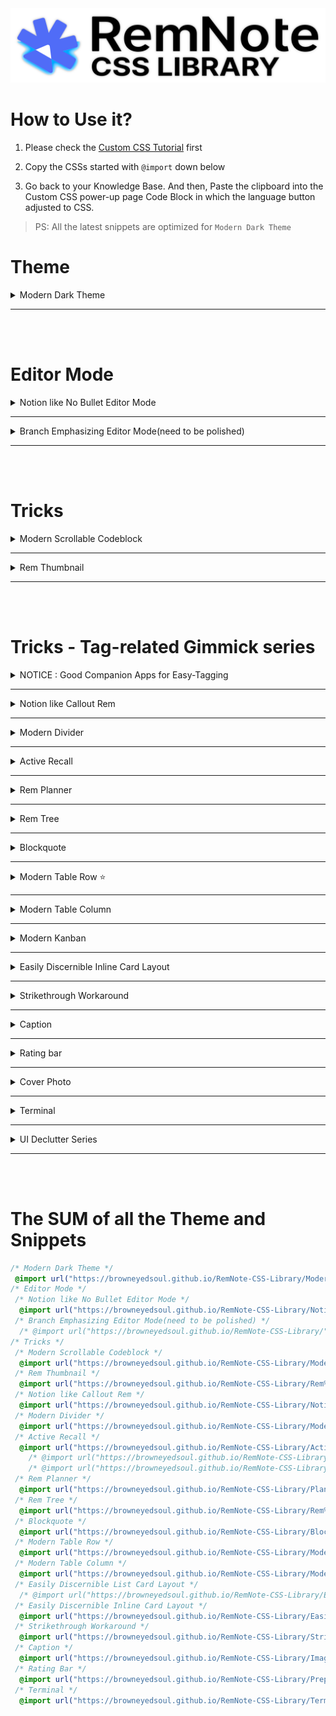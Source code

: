 <img src="Assets/Head.png">

# How to Use it?

1. Please check the [Custom CSS Tutorial](https://forum.remnote.io/t/what-is-custom-css-and-how-do-i-use-it/1231) first

2. Copy the CSSs started with `@import` down below

3. Go back to your Knowledge Base. And then, Paste the clipboard into the Custom CSS power-up page Code Block in which the language button adjusted to CSS.

> PS: All the latest snippets are optimized for `Modern Dark Theme`

# Theme

<details>
    <summary>Modern Dark Theme</summary>

```css
@import url("https://browneyedsoul.github.io/RemNote-CSS-Library/Modern%20Dark%20Theme.css");
```

## Hidden Features

<div>
    <details>
        <summary>Turning Highlight Color into Text Color</summary>
        <br>
        You can change a Highlight color to a text color by simple bolding
        <br>
        <br>
        <img src ="Assets/Modern Dark Theme.gif">
    </details>
</div>
<div>
    <details>
        <summary>Displaying Long Page Breadcrumbs with scroll bar</summary>
        <br>
        <img src ="Assets/Modern Dark Theme2.gif">
    </details>
</div>

## Display

<div style="margin-left: 24px;">
    <img src="Assets/Modern Dark Theme - 1.png">
    <img src="Assets/Modern Dark Theme - 2.png">
    <img src="Assets/Modern Dark Theme - 3.png">
    <img src="Assets/Modern Dark Theme - 4.png">
    <img src="Assets/Modern Dark Theme - 5.png">
    <img src="Assets/Modern Dark Theme - 6.png">
</div>
</details>

---
<br>
<br>

# Editor Mode

<details>
    <summary>Notion like No Bullet Editor Mode</summary>

```css
@import url("https://browneyedsoul.github.io/RemNote-CSS-Library/Notion%20like%20No%20Bullet%20Editor%20Mode.css"); 
```

<div style="margin-left: 24px;">
    <ul>
        <li>For those who are thinking that Bullet-based Outliner Editor is way too cluttered with crowded bullet points.</li>
        <li>Combined UX : Block based Notion Editor + Outliner</li>
    </ul>
    <h2>Use case</h2>
    <img src="Assets/Notion like No Bullet Editor Mode-1.gif">
    <img src="Assets/Notion like No Bullet Editor Mode-2.png">
    <img src="Assets/Notion like No Bullet Editor Mode-3.png">
</div>
</details>

---

<details>
    <summary>Branch Emphasizing Editor Mode(need to be polished)</summary>

<div style="margin-left: 24px;">
    <img src="Assets/BranchEmphasizingMode.png">
</div>
</details>

---
<br>
<br>


# Tricks

<details>
    <summary>Modern Scrollable Codeblock</summary>

```css
 @import url("https://browneyedsoul.github.io/RemNote-CSS-Library/Modern%20Scrollable%20Code%20Block.css");
```

<div style="margin-left: 24px;">
    <img src ="Assets/ModernScrollableCodeblock-1.gif">
    <img src ="Assets/ModernScrollableCodeblock-2.png">
    <img src ="Assets/ModernScrollableCodeblock-3.png">
</div>
</details>

---

<details>
    <summary>Rem Thumbnail</summary>

```css
@import url("https://browneyedsoul.github.io/RemNote-CSS-Library/Rem%20Thumbnail.css");
```

<div style="margin-left: 24px;">
    <h2>Use case</h2>
    <img src ="Assets/RemThumbnail-1.gif">
    <img src ="Assets/RemThumbnail-2.png">
</div>
</details>

---
<br>
<br>

# Tricks - Tag-related Gimmick series

<details>
    <summary>NOTICE : Good Companion Apps for Easy-Tagging</summary>


| OS  | Text Expansion Tools |
| ------------- | ------------- |
| Windows  | AutoHotkey, espanso  |
| macOS  | Keyboard Maestro, espanso  |
| Linux  | AutoKey, espanso  |

* The above list is just an example. You can find more apps online.
* <a href="https://forum.remnote.io/t/remnote-templates-vs-text-templates/1203">And more details about it. - RemNote Forum</a>

</details>

---

<details>
    <summary>Notion like Callout Rem</summary>

```css
@import url("https://browneyedsoul.github.io/RemNote-CSS-Library/Notion%20like%20Callout%20Rem.css");
```

<div style="margin-left: 24px;">
    <img src="Assets/CalloutRem-1.png">
    <img src="Assets/CalloutRem-2.png">
    <img src="Assets/CalloutRem-3.png">
</div>
</details>

---

<details>
    <summary>Modern Divider</summary>

```css
@import url("https://browneyedsoul.github.io/RemNote-CSS-Library/Modern%20Divider.css"); 
```

<div style="margin-left: 24px;">
    <img src="https://user-images.githubusercontent.com/56161102/129580147-c0507bcc-a4d1-4522-b48d-d7efdf831e0f.gif">
    <img src="https://user-images.githubusercontent.com/56161102/146560349-4c0e41c1-49c5-4ebc-bb15-c1429f6ca7aa.gif">
</div>
</details>

---

<details>
    <summary>Active Recall</summary>

Ver.1 - Reveal all the Answer-blocks in a List card Answer at the same time

```css
@import url("https://browneyedsoul.github.io/RemNote-CSS-Library/Active%20Recall.css");
```

Ver.2 - Active Recall in all situation. even in a Flashcard Review modal page and a 'Edit your flashcard' popup

```css
@import url("https://browneyedsoul.github.io/RemNote-CSS-Library/Active%20Recall2.css");
```

Ver.3 - Legacy Mode (Show List-card Answer-blocks one by one)

```css
@import url("https://browneyedsoul.github.io/RemNote-CSS-Library/Active%20Recall3.css");
```

<div style="margin-left: 24px;">
    <img src="https://user-images.githubusercontent.com/56161102/146560418-7044909a-7b8d-4a9a-b6ca-af4325ad556b.gif">
</div>

<a href="https://hannesfrank.github.io/remnote-library/#/scroll/com.github.hannesfrank.remnote-library.active-recall">origin author : hannesfrank</a>
</details>

---

<details>
    <summary>Rem Planner</summary>

```css
@import url("https://browneyedsoul.github.io/RemNote-CSS-Library/Planner.css");
```

<div style="margin-left: 24px;">
    <img src="Assets/Planner.png">
</div>
</details>

---
<details>
    <summary>Rem Tree</summary>

```css
@import url("https://browneyedsoul.github.io/RemNote-CSS-Library/Rem%20Tree.css");
```

<div style="margin-left: 24px;">
    <img src="Assets/RemTree.png">
</div>
</details>

---

<details>
    <summary>Blockquote</summary>

```css
@import url("https://browneyedsoul.github.io/RemNote-CSS-Library/Blockquote.css");
```

<div style="margin-left: 24px;">
    <h2>Use case</h2>
    <img src="Assets/Blockquote.png">
<div>
</details>

---

<details>
    <summary>Modern Table Row ⭐️</summary>

```css
@import url("https://browneyedsoul.github.io/RemNote-CSS-Library/Modern%20Table%20Row.css");
```

<div>
    <h2>How to use it?</h2>
    <img src="Assets/ModernTableRow.png">
    <details>
        <summary>Copy a Table from any sources</summary>
        <img src="Assets/ModernTableRow-0.gif">
    </details>
    <details>
        <summary>Paste it to RemNote and Tag the predefined-width Table Row Tags to the Table Title area</summary>
        <img src="Assets/ModernTableRow-1.gif">
        <h3>Available Width List - From 90px to 1200px, 30px interval</h3>
        - 90px => Table90
        <br>
        - 120px => Table120
        <br>
        - 150px => Table150
        <br>
        - 180px => Table180
        <br>
        - 210px => Table210
        <br>
        .
        <br>
        .
        <br>
        .
        <br>
        - 1170px => Table1170
        <br>
        - 1200px => Table1200
    </details>
</div>
<div style="margin-left: 24px;">
    <div style="font-size: 24px; font-weight: 700;">Feature</div>
    <div>    
        <details>
            <summary>Column Width Adjustment by Tagging to the Title bar</summary>
            <img src="https://forum.remnote.io/uploads/default/original/2X/8/8ae892cd66862b9115bbbe74a0a3f1246b8a79e3.gif">
            <img src="Assets/ModernTableRow-2.gif">
            <div>
                <h3>Available Tag List</h3>
                From 30px to 1200px, 30px interval
                <br>
                - 30px → W30
                <br>
                - 60px → W60
                <br>
                - 90px → W90
                <br>
                - 120px → W120
                <br>
                .
                <br>
                .
                <br>
                .
                <br>
                - 1170px → W1170
                <br>
                - 1200px → W1200
            </div>
        </details>
    </div>
    <div>
        <details>
            <summary>Hacky Method : Changing Row table cell to Use as a Column Table cell</summary>
            <img src="Assets/ModernTableRow-LineBreaker.gif">
        </details>
    </div>
    <div>
        <details>
            <summary>Convert Spreadsheet Table into RemNote Format Workaround</summary>
            <img src="Assets/ModernTableRow-1.png">
            <img src="Assets/ModernTableRow-2.png">
            <img src="Assets/ModernTableRow-3.png">
            <img src="Assets/ModernTableRow-4.png">
            <img src="Assets/ModernTableRow-5.png">
            <img src="Assets/ModernTableRow-6.png">
            <img src="Assets/ModernTableRow-7.png">
            <img src="Assets/ModernTableRow-8.png">
            <img src="Assets/ModernTableRow-9.png">
            <img src="Assets/ModernTableRow-tablecolor.gif">
        </details>
    </div>
</div>
</details>

---

<details>
    <summary>Modern Table Column</summary>

```css
@import url("https://browneyedsoul.github.io/RemNote-CSS-Library/Modern%20Table%20Column.css");
```

<img src="Assets/ModernTableColumn.gif">
</details>

---


<details>
    <summary>Modern Kanban</summary>

```css
@import url("https://browneyedsoul.github.io/RemNote-CSS-Library/Modern%20Kanban.css");
```

<div style="margin-left: 24px;">
    <h2>Use case</h2>
    <img src="Assets/Blockquote.png">
<div>
</details>

---

<details>
    <summary>Easily Discernible Inline Card Layout</summary>

```css
@import url("https://browneyedsoul.github.io/RemNote-CSS-Library/Easily%20Discernible%20Inline%20Card%20layout.css");
```

<div>
    <ul>
        <h2>Before</h2>
        <br><img src="https://user-images.githubusercontent.com/56161102/138023258-357e00c1-8806-4302-8e1f-4bc4d6499b3f.png">
        <h2>After</h2>
        <br><img src="https://user-images.githubusercontent.com/56161102/138023272-01494a0c-9e53-4768-a531-65f62bfcf49e.png">
        <br><img src="https://user-images.githubusercontent.com/56161102/138453737-cc4e4dac-5aff-4ce4-a320-622d4697e7cd.png">
    </ul>
</div>
</details>

---

<details>
    <summary>Strikethrough Workaround</summary>

```css
@import url("https://browneyedsoul.github.io/RemNote-CSS-Library/Strikethrough.css");
```

<img src="Assets/Strikethrough.gif">
</details>

---

<details>
    <summary>Caption</summary>

```css
@import url("https://browneyedsoul.github.io/RemNote-CSS-Library/Image%2C%20Codeblock%20Caption%20like%20in%20Notion.css");
```

<img src="Assets/Caption.gif">
</details>

---

<details>
    <summary>Rating bar</summary>

```css
@import url("https://browneyedsoul.github.io/RemNote-CSS-Library/Prepositive%20Rating%20Bar.css"); 
```

<img src="Assets/RatingBar.gif">
</details>

---

<details>
    <summary>Cover Photo</summary>

```css
/* @import url("https://browneyedsoul.github.io/RemNote-CSS-Library/"); */
/* Please Copy the .css file (Template) and paste to your KB Directly */
```

<div style="margin-left: 24px;">
    <details>
        <summary>Make a Cover Photo CSS Template</summary>
        <div style="margin-left: 24px;">
            <img src="Assets/CoverPhoto-1.png">
        </div>
    </details>
    <details>
        <summary>Add a image url, Name the tag</summary>
        <div style="margin-left: 24px;">
            <img src="Assets/CoverPhoto-2.png">
        </div>
    </details>
    <details>
        <summary>Tag to the Rem Document title area</summary>
        <div style="margin-left: 24px;">
            <img src="Assets/CoverPhoto-3.png">
            <img src="Assets/CoverPhoto-4.png">
        </div>
    </details>
    <details>
        <summary>Adjust 'background-size' on your tastes.</summary>
        <div style="margin-left: 24px;">
            <br>➊ background-size: contain; <span style="font-weight: 700;">(Preferred)</span> ➞ Height fixed and Responsive. but some margins can be made (need something like background color or repetitive background.).
            <br>➋ background-size: 100% 100%; ➞ Full responsive but the image can be ugly.
            <br>➌ background-size: cover; ➞ I don’t care about the cover image cropped.
        </div>
    </details>
</div>
</details>

---

<details>
    <summary>Terminal</summary>

```css
@import url("https://browneyedsoul.github.io/RemNote-CSS-Library/Terminal.css");
```

<img src="Assets/Terminal.png">
</details>

---

<details>
    <summary>UI Declutter Series</summary>

```css
/* @import url("https://browneyedsoul.github.io/RemNote-CSS-Library/UI%20Declutter%20Series/RemNote%20UIUX-Declutter.css"); */

/* 
If you want to use these things...
Please go to the "UI Declutter Series" Folder and then copy the CSSs and paste them to your KB. After then, all you need to do is Toggle these things by yourself.
*/
```

<div style="margin-left: 24px;">
    <details>
        <summary>Hide Placeholder aka "Type / for Commands"</summary>
        <img src="https://user-images.githubusercontent.com/56161102/148634322-f5b10f56-ba00-456b-a33f-a5c5cc577040.gif">
        <img src="https://user-images.githubusercontent.com/56161102/148634358-b9d0f113-6d20-4c63-bb55-1e3b022c6d76.gif">
    </details>
    <details>
        <summary>Declutter ? Button at the right bottom</summary>
        <img src="https://user-images.githubusercontent.com/56161102/148634119-6963a464-0297-4ae5-8d63-e275de339215.png">
    </details>
    <details>
        <summary>Disable inadvertent Bullet Click Event</summary>
    </details>
    <details>
        <summary>Hide List Card Placeholder</summary>
        <img src="https://user-images.githubusercontent.com/56161102/148634056-53c0ee40-469c-4218-9407-080ac54ce035.png">
        <img src="https://user-images.githubusercontent.com/56161102/148634441-b97f1676-d752-47e8-afc6-4aead741e174.gif">
    </details>
</div>
</details>

---

<br>
<br>

# The SUM of all the Theme and Snippets

```css
/* Modern Dark Theme */
 @import url("https://browneyedsoul.github.io/RemNote-CSS-Library/Modern%20Dark%20Theme.css");
/* Editor Mode */
 /* Notion like No Bullet Editor Mode */
  @import url("https://browneyedsoul.github.io/RemNote-CSS-Library/Notion%20like%20No%20Bullet%20Editor%20Mode.css"); 
 /* Branch Emphasizing Editor Mode(need to be polished) */
  /* @import url("https://browneyedsoul.github.io/RemNote-CSS-Library/"); */
/* Tricks */
 /* Modern Scrollable Codeblock */
  @import url("https://browneyedsoul.github.io/RemNote-CSS-Library/Modern%20Scrollable%20Code%20Block.css");
 /* Rem Thumbnail */
  @import url("https://browneyedsoul.github.io/RemNote-CSS-Library/Rem%20Thumbnail.css");
 /* Notion like Callout Rem */
  @import url("https://browneyedsoul.github.io/RemNote-CSS-Library/Notion%20like%20Callout%20Rem.css");
 /* Modern Divider */
  @import url("https://browneyedsoul.github.io/RemNote-CSS-Library/Modern%20Divider.css"); 
 /* Active Recall */
  @import url("https://browneyedsoul.github.io/RemNote-CSS-Library/Active%20Recall.css");
    /* @import url("https://browneyedsoul.github.io/RemNote-CSS-Library/Active%20Recall2.css"); */
    /* @import url("https://browneyedsoul.github.io/RemNote-CSS-Library/Active%20Recall3.css"); */
 /* Rem Planner */
  @import url("https://browneyedsoul.github.io/RemNote-CSS-Library/Planner.css");
 /* Rem Tree */
  @import url("https://browneyedsoul.github.io/RemNote-CSS-Library/Rem%20Tree.css");
 /* Blockquote */
  @import url("https://browneyedsoul.github.io/RemNote-CSS-Library/Blockquote.css");
 /* Modern Table Row */
  @import url("https://browneyedsoul.github.io/RemNote-CSS-Library/Modern%20Table%20Row.css");
 /* Modern Table Column */
  @import url("https://browneyedsoul.github.io/RemNote-CSS-Library/Modern%20Table%20Column.css");
 /* Easily Discernible List Card Layout */
  /* @import url("https://browneyedsoul.github.io/RemNote-CSS-Library/Easily%20Discernible%20List%20Card%20Layout.css"); */
 /* Easily Discernible Inline Card Layout */
  @import url("https://browneyedsoul.github.io/RemNote-CSS-Library/Easily%20Discernible%20Inline%20Card%20layout.css");
 /* Strikethrough Workaround */
  @import url("https://browneyedsoul.github.io/RemNote-CSS-Library/Strikethrough.css");
 /* Caption */
  @import url("https://browneyedsoul.github.io/RemNote-CSS-Library/Image%2C%20Codeblock%20Caption%20like%20in%20Notion.css");
 /* Rating Bar */
  @import url("https://browneyedsoul.github.io/RemNote-CSS-Library/Prepositive%20Rating%20Bar.css"); 
 /* Terminal */
  @import url("https://browneyedsoul.github.io/RemNote-CSS-Library/Terminal.css");
```
